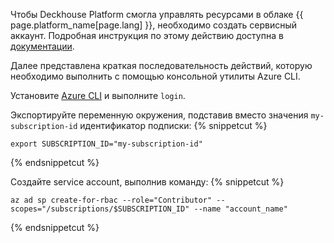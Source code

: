 Чтобы Deckhouse Platform смогла управлять ресурсами в облаке {{ page.platform_name[page.lang] }}, необходимо создать сервисный аккаунт. Подробная инструкция по этому действию доступна в [документации](/ru/documentation/v1/modules/030-cloud-provider-azure/environment.html).

Далее представлена краткая последовательность действий, которую необходимо выполнить с помощью консольной утилиты Azure CLI.

Установите [Azure CLI](https://docs.microsoft.com/en-us/cli/azure/install-azure-cli) и выполните `login`.

Экспортируйте переменную окружения, подставив вместо значения `my-subscription-id` идентификатор подписки:
{% snippetcut %}
```shell
export SUBSCRIPTION_ID="my-subscription-id"
```
{% endsnippetcut %}

Создайте service account, выполнив команду:
{% snippetcut %}
```shell
az ad sp create-for-rbac --role="Contributor" --scopes="/subscriptions/$SUBSCRIPTION_ID" --name "account_name"
```
{% endsnippetcut %}
